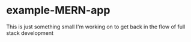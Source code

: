 # example-MERN-app
This is just something small I'm working on to get back in the flow of full stack development
